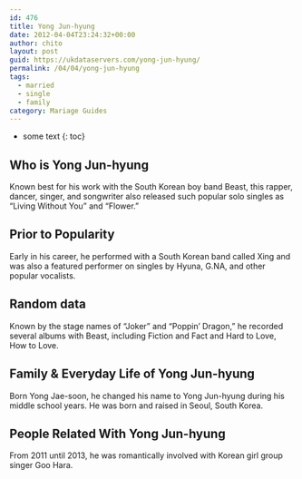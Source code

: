 ```yaml
---
id: 476
title: Yong Jun-hyung
date: 2012-04-04T23:24:32+00:00
author: chito
layout: post
guid: https://ukdataservers.com/yong-jun-hyung/
permalink: /04/04/yong-jun-hyung  
tags:
  - married
  - single
  - family
category: Mariage Guides
---
```


* some text
{: toc}


## Who is  Yong Jun-hyung
                  
                  
                  
Known best for his work with the South Korean boy band Beast, this rapper, dancer, singer, and songwriter also released such popular solo singles as &#8220;Living Without You&#8221; and &#8220;Flower.&#8221;
                  
                
                
                
## Prior to Popularity 
                  
                  
                  
Early in his career, he performed with a South Korean band called Xing and was also a featured performer on singles by Hyuna, G.NA, and other popular vocalists.
                  
                
                
                
## Random data 
                  
                  
                  
Known by the stage names of &#8220;Joker&#8221; and &#8220;Poppin&#8217; Dragon,&#8221; he recorded several albums with Beast, including Fiction and Fact and Hard to Love, How to Love.
                  
                
                
                
## Family & Everyday Life of Yong Jun-hyung
                  
                  
                  
Born Yong Jae-soon, he changed his name to Yong Jun-hyung during his middle school years. He was born and raised in Seoul, South Korea.
                  
                
                
                
## People Related With  Yong Jun-hyung
                  
                  
                  
From 2011 until 2013, he was romantically involved with Korean girl group singer Goo Hara.
                  
                
              
            
          
          
          
    
    
  
